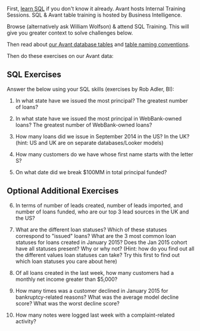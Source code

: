 First, [learn SQL](https://www.codecademy.com/learn/learn-sql) if you don't know it already.
Avant hosts Internal Training Sessions. SQL & Avant table training is hosted by Business Intelligence.  

Browse <Insert Calendar> (alternatively ask William Wolfson) & attend SQL Training. This will give you greater context to solve challenges below.  

Then read about [our Avant database tables](https://businessintelligence.hackpad.com/Table-Descriptions-mFTasgXNNkR) and [table naming conventions](https://businessintelligence.hackpad.com/Table-Naming-Conventions-IdoLDNyUwzi).

Then do these exercises on our Avant data:

## SQL Exercises

Answer the below using your SQL skills (exercises by Rob Adler, BI):

1) In what state have we issued the most principal? The greatest number of loans?  

2) In what state have we issued the most principal in WebBank-owned loans? The greatest number of WebBank-owned loans?  

3) How many loans did we issue in September 2014 in the US? In the UK? (hint: US and UK are on separate databases/Looker models)  

4) How many customers do we have whose first name starts with the letter S?  

5) On what date did we break $100MM in total principal funded?   


## Optional Additional Exercises

6) In terms of number of leads created, number of leads imported, and number of loans funded, who are our top 3 lead sources in the UK and the US?  

7) What are the different loan statuses? Which of these statuses correspond to "issued" loans? What are the 3 most common loan statuses for loans created in January 2015? Does the Jan 2015 cohort have all statuses present? Why or why not? (Hint: how do you find out all the different values loan statuses can take? Try this first to find out which loan statuses you care about here)  

8) Of all loans created in the last week, how many customers had a monthly net income greater than $5,000?  

9) How many times was a customer declined in January 2015 for bankruptcy-related reasons? What was the average model decline score? What was the worst decline score?  

10) How many notes were logged last week with a complaint-related activity?

